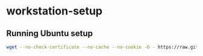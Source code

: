 # workstation-setup

## Running Ubuntu setup

```sh
wget --no-check-certificate --no-cache --no-cookie -O - https://raw.githubusercontent.com/csmartins/workstation-setup/master/ubuntu-setup.sh | bash
```
